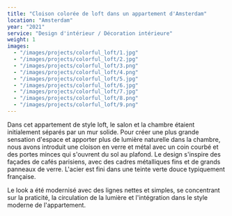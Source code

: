 ```yaml
---
title: "Cloison colorée de loft dans un appartement d'Amsterdam"
location: "Amsterdam"
year: "2021"
service: "Design d'intérieur / Décoration intérieure"
weight: 1
images:
  - "/images/projects/colorful_loft/1.jpg"
  - "/images/projects/colorful_loft/2.jpg"
  - "/images/projects/colorful_loft/3.png"
  - "/images/projects/colorful_loft/4.png"
  - "/images/projects/colorful_loft/5.jpg"
  - "/images/projects/colorful_loft/6.jpg"
  - "/images/projects/colorful_loft/7.jpg"
  - "/images/projects/colorful_loft/8.png"
  - "/images/projects/colorful_loft/9.png"
---
```


Dans cet appartement de style loft, le salon et la chambre étaient initialement séparés par un mur solide. Pour créer une plus grande sensation d'espace et apporter plus de lumière naturelle dans la chambre, nous avons introduit une cloison en verre et métal avec un coin courbé et des portes minces qui s'ouvrent du sol au plafond. Le design s'inspire des façades de cafés parisiens, avec des cadres métalliques fins et de grands panneaux de verre. L'acier est fini dans une teinte verte douce typiquement française.

Le look a été modernisé avec des lignes nettes et simples, se concentrant sur la praticité, la circulation de la lumière et l'intégration dans le style moderne de l'appartement.